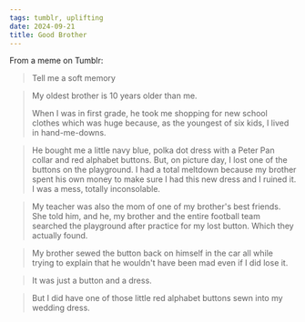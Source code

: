 ```yaml
---
tags: tumblr, uplifting
date: 2024-09-21
title: Good Brother 
---
```


From a meme on Tumblr:

> Tell me a soft memory

> My oldest brother is 10 years older than me.
>
> When I was in first grade, he took me shopping for new school clothes which was huge because, as the youngest of six kids, I lived in hand-me-downs.

> He bought me a little navy blue, polka dot dress with a Peter Pan collar and red alphabet buttons. But, on picture day, I lost one of the buttons on the playground. I had a total meltdown because my brother spent his own money to make sure I had this new dress and I ruined it. I was a mess, totally inconsolable.

> My teacher was also the mom of one of my brother's best friends. She told him, and he, my brother and the entire football team searched the playground after practice for my lost button. Which they actually found.

> My brother sewed the button back on himself in the car all while trying to explain that he wouldn't have been mad even if I did lose it.

> It was just a button and a dress.

> But I did have one of those little red alphabet buttons sewn into my wedding dress.